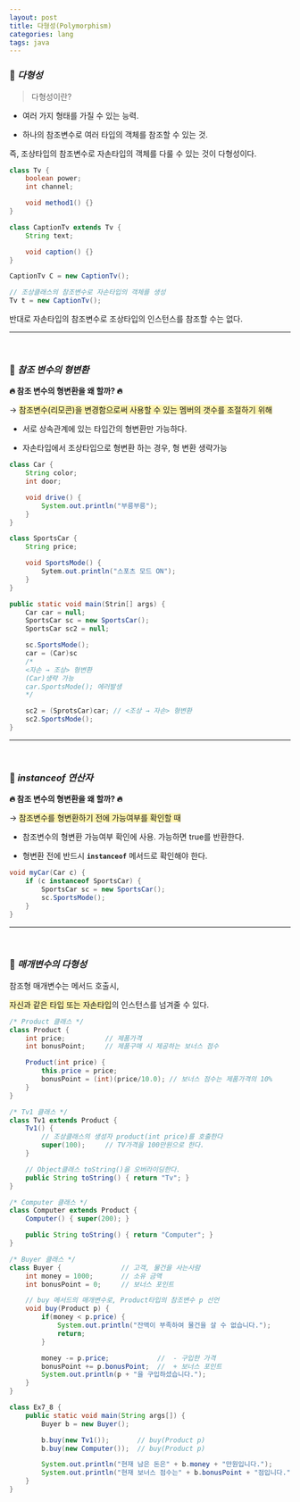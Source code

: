 ```yaml
---
layout: post
title: 다형성(Polymorphism)
categories: lang
tags: java
---
```


### 🔎  ***다형성***

> 다형성이란?

- 여러 가지 형태를 가질 수 있는 능력.

- 하나의 참조변수로 여러 타입의 객체를 참조할 수 있는 것.

즉, 조상타입의 참조변수로 자손타입의 객체를 다룰 수 있는 것이 다형성이다.

```java
class Tv {
    boolean power;
    int channel;

    void method1() {}
}

class CaptionTv extends Tv {
    String text;

    void caption() {}
}
```

```java
CaptionTv C = new CaptionTv();

// 조상클래스의 참조변수로 자손타입의 객체를 생성
Tv t = new CaptionTv();
```

반대로 자손타입의 참조변수로 조상타입의 인스턴스를 참조할 수는 없다.

---

<br>

### 🔎  ***참조 변수의 형변환***

**🔥 참조 변수의 형변환을 왜 할까? 🔥**

→ <span style="background-color:#fff5b1">참조변수(리모콘)을 변경함으로써 사용할 수 있는 멤버의 갯수를 조절하기 위해</span>

- 서로 상속관계에 있는 타입간의 형변환만 가능하다.

- 자손타입에서 조상타입으로 형변환 하는 경우, 형 변환 생략가능 

```java
class Car {
    String color;
    int door;

    void drive() {
        System.out.println("부릉부릉");
    }
}

class SportsCar {
    String price;

    void SportsMode() {
        Sytem.out.println("스포츠 모드 ON");
    }
}

public static void main(Strin[] args) {
    Car car = null;
    SportsCar sc = new SportsCar();
    SportsCar sc2 = null;

    sc.SportsMode();
    car = (Car)sc 
    /* 
    <자손 → 조상> 형변환
    (Car)생략 가능
    car.SportsMode(); 에러발생 
    */

    sc2 = (SprotsCar)car; // <조상 → 자손> 형변환
    sc2.SportsMode();
}
```
---

<br>

### 🔎  ***instanceof 연산자***

**🔥 참조 변수의 형변환을 왜 할까? 🔥**

→ <span style="background-color:#fff5b1">참조변수를 형변환하기 전에 가능여부를 확인할 때</span>

- 참조변수의 형변환 가능여부 확인에 사용. 가능하면 true를 반환한다.

- 형변환 전에 반드시 **`instanceof`** 메서드로 확인해야 한다.

```java
void myCar(Car c) {
    if (c instanceof SportsCar) {
        SportsCar sc = new SportsCar();
        sc.SportsMode();
    }
}
```
---

<br>

### 🔎  ***매개변수의 다형성***

참조형 매개변수는 메서드 호출시, 

<span style="background-color:#fff5b1">자신과 같은 타입 또는 자손타입</span>의 인스턴스를 넘겨줄 수 있다.

```java
/* Product 클래스 */
class Product {
	int price;			// 제품가격 
	int bonusPoint;	    // 제품구매 시 제공하는 보너스 점수 

	Product(int price) {
		this.price = price;
		bonusPoint = (int)(price/10.0);	// 보너스 점수는 제품가격의 10%
	}
}

/* Tv1 클래스 */
class Tv1 extends Product {
	Tv1() {
		// 조상클래스의 생성자 product(int price)를 호출한다  
		super(100);		// TV가격을 100만원으로 한다.
	}

	// Object클래스 toString()을 오버라이딩한다. 
	public String toString() { return "Tv"; }
}

/* Computer 클래스 */
class Computer extends Product {
	Computer() { super(200); }

	public String toString() { return "Computer"; }
}

/* Buyer 클래스 */
class Buyer {	            // 고객, 물건을 사는사람 
	int money = 1000;	    // 소유 금액 
	int bonusPoint = 0;     // 보너스 포인트 

    // buy 메서드의 매개변수로, Product타입의 참조변수 p 선언
	void buy(Product p) {
		if(money < p.price) {
			System.out.println("잔액이 부족하여 물건을 살 수 없습니다.");
			return;
		}

		money -= p.price;            //  - 구입한 가격 
		bonusPoint += p.bonusPoint;  //  + 보너스 포인트 
		System.out.println(p + "을 구입하셨습니다.");
	}
}

class Ex7_8 {
	public static void main(String args[]) {
		Buyer b = new Buyer();

		b.buy(new Tv1());		// buy(Product p)
		b.buy(new Computer());	// buy(Product p)

		System.out.println("현재 남은 돈은" + b.money + "만원입니다.");
		System.out.println("현재 보너스 점수는" + b.bonusPoint + "점입니다.");
	}
}
```